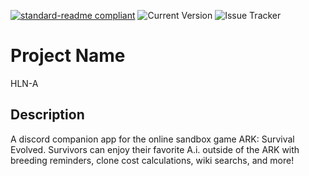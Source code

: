 [![standard-readme compliant](https://img.shields.io/badge/readme%20style-standard-brightgreen.svg?style=plastic)](https://github.com/ALCHElVlY/hln-a#readme)
![Current Version](https://img.shields.io/github/v/release/ALCHElVlY/hlna?color=blue&include_prereleases&label=version&style=plastic)
![Issue Tracker](https://img.shields.io/github/issues/ALCHElVlY/hlna?color=blue&style=plastic)
<h1>Project Name</h1>
</p>HLN-A</p>

<h2>Description</h2>
<p>A discord companion app for the online sandbox game ARK: Survival Evolved. Survivors can enjoy their favorite A.i. outside of the ARK with breeding reminders, clone cost calculations, wiki searchs, and more!</p>
